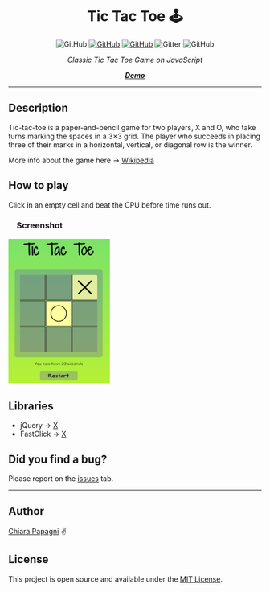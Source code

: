 <h1 align="center">Tic Tac Toe <g-emoji class="g-emoji" fallback-src="https://github.githubassets.com/images/icons/emoji/unicode/1f579.png?v8">🕹</g-emoji></h1>

<p align="center">
  <img alt="GitHub" src="https://img.shields.io/github/languages/code-size/ChiaraJS/TicTacToe?color=brightgreen&label=Repo%20Size&logo=github">
  <a href="https://github.com/ChiaraJS/TicTacToe/issues"><img alt="GitHub" src="https://img.shields.io/github/issues/ChiaraJS/TicTacToe?color=yellow&label=Issues&logo=github"></a>
  <a href="https://github.com/ChiaraJS/TicTacToe/blob/master/LICENSE"><img alt="GitHub" src="https://img.shields.io/github/license/ChiaraJS/TicTacToe?color=blue&label=License&logo=github"></a>
  <img alt="Gitter" src="https://img.shields.io/gitter/room/ChiaraJS/TicTacToe?color=orange&label=Chat&logo=gitter">
  <img alt="GitHub" src="https://img.shields.io/static/v1?color=blue&label=Donate&message=PayPal&logo=paypal">
  <!--<img alt="GitHub" src="https://img.shields.io/github/downloads/ChiaraJS/TicTacToe/total?color=red&label=Downloads&logo=github">-->
</p>

<p align="center"><i>Classic Tic Tac Toe Game on JavaScript</i></p>
<p align="center"><a href="https://chiarajs.github.io/ChiaraJS/src/html/ticTacToe.html"><i><b>Demo</b></i></a></p>

<hr>

<h2>Description</h2>
<p>Tic-tac-toe is a paper-and-pencil game for two players, X and O, who take turns marking the spaces in a 3×3 grid. The player who succeeds in placing three of their marks in a horizontal, vertical, or diagonal row is the winner.

More info about the game here -> <a href="https://en.wikipedia.org/wiki/Tic-tac-toe">Wikipedia</a></p>

<h2>How to play</h2>
<p>Click in an empty cell and beat the CPU before time runs out.</p>

<h3>&emsp;Screenshot</h3>
<p><img width="40%" src="https://raw.githubusercontent.com/ChiaraJS/TicTacToe/master/img/screenshot.png"></p>

<h2>Libraries</h2>
<ul>
  <li>jQuery -> <a href="https://jquery.com/">X</a></li>
  <li>FastClick -> <a href="https://labs.ft.com/fastclick/">X</a></li>
</ul>

<h2>Did you find a bug?</h2>
<p>Please report on the <a href="https://github.com/ChiaraJS/TicTacToe/issues">issues</a> tab.</p>

<hr>
<h2>Author</h2>
<p>
  <a href="https://github.com/ChiaraJS">Chiara Papagni</a>
  <g-emoji class="g-emoji" fallback-src="https://github.githubassets.com/images/icons/emoji/unicode/270c.png?v8">✌</g-emoji>
</p> 

<h2>License</h2>
<p>This project is open source and available under the <a href="https://github.com/ChiaraJS/TicTacToe/blob/master/LICENSE">MIT License</a>.</p>

